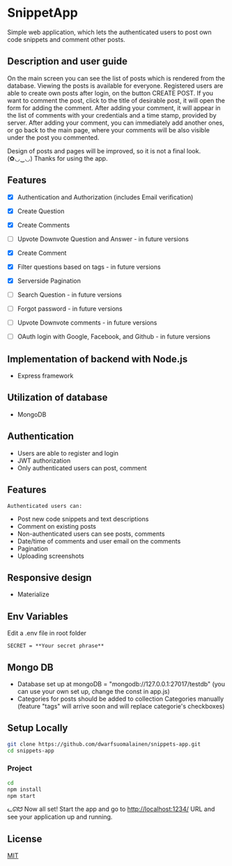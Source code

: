 # SnippetApp

Simple web application, which lets the authenticated users to post own code snippets and comment other posts. 

## Description and user guide
On the main screen you can see the list of posts which is rendered from the database. Viewing the posts is available for everyone.
Registered users are able to create own posts after login, on the button CREATE POST. If you want to comment the post, click to the title of desirable post, it will open the form for adding the comment. After adding your comment, it will appear in the list of comments  with your credentials and a time stamp, provided by server. After adding your comment, you can immediately add another ones, or go back to the main page, where your comments will be also visible under the post you commented. 

Design of posts and pages will be improved, so it is not a final look. 
                (✿◡‿◡) Thanks for using the app. 


## Features
- [x] Authentication and Authorization (includes Email verification)
- [x] Create Question
- [x] Create Comments
- [ ] Upvote Downvote Question and Answer - in future versions
- [x] Create Comment
- [x] Filter questions based on tags - in future versions
- [x] Serverside Pagination
- [ ] Search Question - in future versions
- [ ] Forgot password - in future versions
- [ ] Upvote Downvote comments - in future versions
- [ ] OAuth login with Google, Facebook, and Github - in future versions


## Implementation of backend with Node.js
+ Express framework

## Utilization of database
+ MongoDB 

## Authentication
+ Users are able to register and login
+ JWT authorization
+ Only authenticated users can post, comment 

## Features
    Authenticated users can:
+ Post new code snippets and text descriptions
+ Comment on existing posts
+ Non-authenticated users can see posts, comments
+ Date/time of comments and user email on the comments
+ Pagination
+ Uploading screenshots

## Responsive design
+ Materialize


## Env Variables
Edit a .env file in root folder
```
SECRET = **Your secret phrase**
```
## Mongo DB
+ Database set up at mongoDB = "mongodb://127.0.0.1:27017/testdb" (you can use your own set up, change the const in app.js)
+ Categories for posts should be added to collection Categories manually (feature "tags" will arrive soon and will replace categorie's checkboxes)

## Setup Locally

```bash
git clone https://github.com/dwarfsuomalainen/snippets-app.git
cd snippets-app
```
### Project 
```bash
cd 
npm install
npm start
```



ᓚᘏᗢ Now all set!  Start the app and go to <a href="http://localhost:1234/">http://localhost:1234/</a> URL and see your application up and running.

## License

[MIT](http://opensource.org/licenses/MIT)
